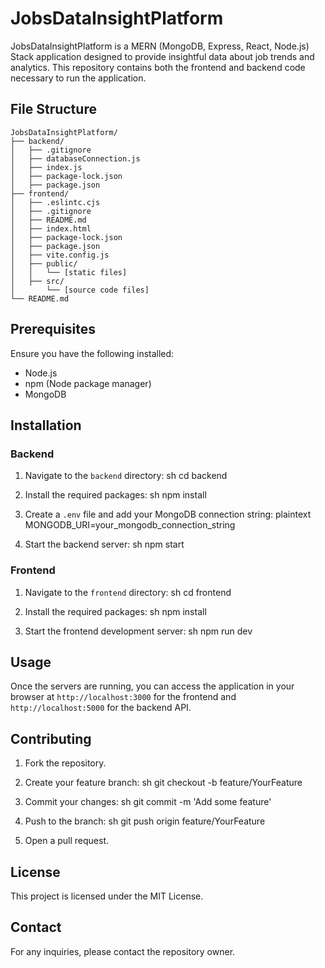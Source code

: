 # JobsDataInsightPlatform

JobsDataInsightPlatform is a MERN (MongoDB, Express, React, Node.js) Stack application designed to provide insightful data about job trends and analytics. This repository contains both the frontend and backend code necessary to run the application.

## File Structure

```
JobsDataInsightPlatform/
├── backend/
│   ├── .gitignore
│   ├── databaseConnection.js
│   ├── index.js
│   ├── package-lock.json
│   ├── package.json
├── frontend/
│   ├── .eslintc.cjs
│   ├── .gitignore
│   ├── README.md
│   ├── index.html
│   ├── package-lock.json
│   ├── package.json
│   ├── vite.config.js
│   ├── public/
│   │   └── [static files]
│   ├── src/
│       └── [source code files]
└── README.md
```

## Prerequisites

Ensure you have the following installed:

- Node.js
- npm (Node package manager)
- MongoDB

## Installation

### Backend

1. Navigate to the `backend` directory:
   sh
   cd backend
   

2. Install the required packages:
   sh
   npm install
   

3. Create a `.env` file and add your MongoDB connection string:
   plaintext
   MONGODB_URI=your_mongodb_connection_string
   

4. Start the backend server:
   sh
   npm start
   

### Frontend

1. Navigate to the `frontend` directory:
   sh
   cd frontend
   

2. Install the required packages:
   sh
   npm install
   

3. Start the frontend development server:
   sh
   npm run dev
   

## Usage

Once the servers are running, you can access the application in your browser at `http://localhost:3000` for the frontend and `http://localhost:5000` for the backend API.

## Contributing

1. Fork the repository.
2. Create your feature branch:
   sh
   git checkout -b feature/YourFeature
   
3. Commit your changes:
   sh
   git commit -m 'Add some feature'
   
4. Push to the branch:
   sh
   git push origin feature/YourFeature
   
5. Open a pull request.

## License

This project is licensed under the MIT License.

## Contact

For any inquiries, please contact the repository owner.